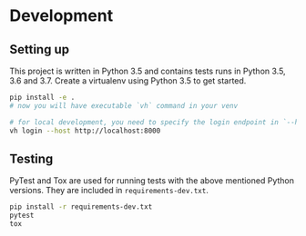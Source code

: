 # Development

## Setting up
This project is written in Python 3.5 and contains tests runs in Python 3.5, 3.6 and 3.7. Create a virtualenv using Python 3.5 to get started.

```bash
pip install -e .
# now you will have executable `vh` command in your venv

# for local development, you need to specify the login endpoint in `--host` / `-h`, i.e.
vh login --host http://localhost:8000
```

## Testing
PyTest and Tox are used for running tests with the above mentioned Python versions. They are included in `requirements-dev.txt`.

```bash
pip install -r requirements-dev.txt
pytest
tox
```
